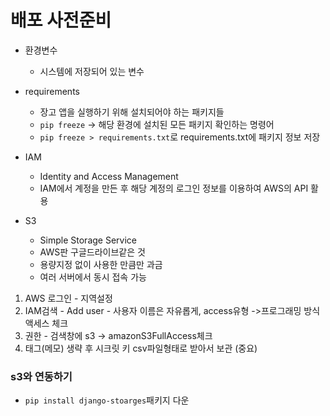 # 배포 사전준비

- 환경변수

  - 시스템에 저장되어 있는 변수

- requirements

  - 장고 앱을 실행하기 위해 설치되어야 하는 패키지들
  - `pip freeze` -> 해당 환경에 설치된 모든 패키지 확인하는 명령어
  - `pip freeze > requirements.txt`로 requirements.txt에 패키지 정보 저장

- IAM

  - Identity and Access Management
  - IAM에서 계정을 만든 후 해당 계정의 로그인 정보를 이용하여 AWS의 API 활용

- S3
  - Simple Storage Service
  - AWS판 구글드라이브같은 것
  - 용량지정 없이 사용한 만큼만 과금
  - 여러 서버에서 동시 접속 가능

1. AWS 로그인 - 지역설정
2. IAM검색 - Add user - 사용자 이름은 자유롭게, access유형 ->프로그래밍 방식 액세스 체크
3. 권한 - 검색창에 s3 -> amazonS3FullAccess체크
4. 태그(메모) 생략 후 시크릿 키 csv파일형태로 받아서 보관 (중요)

### s3와 연동하기

- `pip install django-stoarges`패키지 다운
